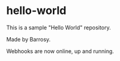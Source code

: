 # hello-world
This is a sample "Hello World" repository.

Made by Barrosy.

Webhooks are now online, up and running.
